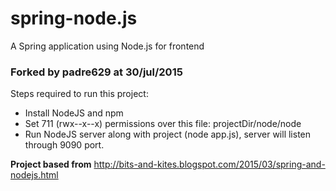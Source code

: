 # spring-node.js
A Spring application using Node.js for frontend

### Forked by padre629 at 30/jul/2015 ###
Steps required to run this project:

* Install NodeJS and npm
* Set 711 (rwx--x--x) permissions over this file: projectDir/node/node
* Run NodeJS server along with project (node app.js), server will listen through 9090 port.

**Project based from** http://bits-and-kites.blogspot.com/2015/03/spring-and-nodejs.html

